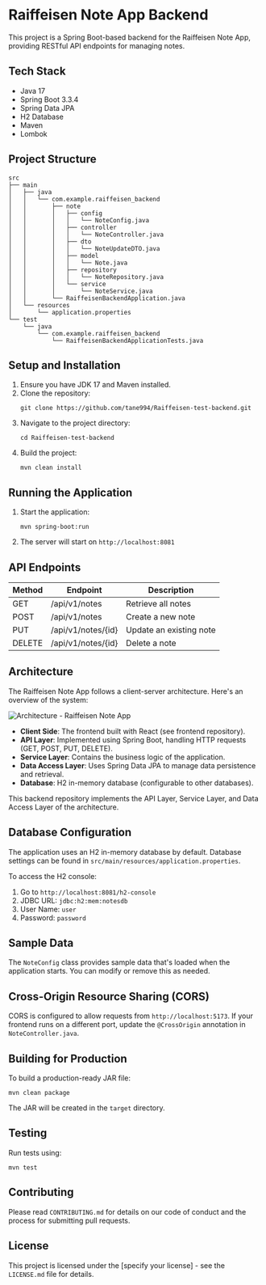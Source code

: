 # Raiffeisen Note App Backend

This project is a Spring Boot-based backend for the Raiffeisen Note App, providing RESTful API endpoints for managing notes.

## Tech Stack

- Java 17
- Spring Boot 3.3.4
- Spring Data JPA
- H2 Database
- Maven
- Lombok

## Project Structure

```
src
├── main
│   ├── java
│   │   └── com.example.raiffeisen_backend
│   │       ├── note
│   │       │   ├── config
│   │       │   │   └── NoteConfig.java
│   │       │   ├── controller
│   │       │   │   └── NoteController.java
│   │       │   ├── dto
│   │       │   │   └── NoteUpdateDTO.java
│   │       │   ├── model
│   │       │   │   └── Note.java
│   │       │   ├── repository
│   │       │   │   └── NoteRepository.java
│   │       │   └── service
│   │       │       └── NoteService.java
│   │       └── RaiffeisenBackendApplication.java
│   └── resources
│       └── application.properties
└── test
    └── java
        └── com.example.raiffeisen_backend
            └── RaiffeisenBackendApplicationTests.java
```

## Setup and Installation

1. Ensure you have JDK 17 and Maven installed.
2. Clone the repository:
   ```
   git clone https://github.com/tane994/Raiffeisen-test-backend.git
   ```
3. Navigate to the project directory:
   ```
   cd Raiffeisen-test-backend
   ```
4. Build the project:
   ```
   mvn clean install
   ```

## Running the Application

1. Start the application:
   ```
   mvn spring-boot:run
   ```
2. The server will start on `http://localhost:8081`

## API Endpoints

| Method | Endpoint | Description |
|--------|----------|-------------|
| GET    | /api/v1/notes | Retrieve all notes |
| POST   | /api/v1/notes | Create a new note |
| PUT    | /api/v1/notes/{id} | Update an existing note |
| DELETE | /api/v1/notes/{id} | Delete a note |


## Architecture

The Raiffeisen Note App follows a client-server architecture. Here's an overview of the system:

![Architecture - Raiffeisen Note App](https://github.com/user-attachments/assets/2f116ef5-cb8d-4416-8348-c3b9c8e0de1a)


- **Client Side**: The frontend built with React (see frontend repository).
- **API Layer**: Implemented using Spring Boot, handling HTTP requests (GET, POST, PUT, DELETE).
- **Service Layer**: Contains the business logic of the application.
- **Data Access Layer**: Uses Spring Data JPA to manage data persistence and retrieval.
- **Database**: H2 in-memory database (configurable to other databases).

This backend repository implements the API Layer, Service Layer, and Data Access Layer of the architecture.

## Database Configuration

The application uses an H2 in-memory database by default. Database settings can be found in `src/main/resources/application.properties`.

To access the H2 console:
1. Go to `http://localhost:8081/h2-console`
2. JDBC URL: `jdbc:h2:mem:notesdb`
3. User Name: `user`
4. Password: `password`

## Sample Data

The `NoteConfig` class provides sample data that's loaded when the application starts. You can modify or remove this as needed.

## Cross-Origin Resource Sharing (CORS)

CORS is configured to allow requests from `http://localhost:5173`. If your frontend runs on a different port, update the `@CrossOrigin` annotation in `NoteController.java`.

## Building for Production

To build a production-ready JAR file:

```
mvn clean package
```

The JAR will be created in the `target` directory.

## Testing

Run tests using:

```
mvn test
```

## Contributing

Please read `CONTRIBUTING.md` for details on our code of conduct and the process for submitting pull requests.

## License

This project is licensed under the [specify your license] - see the `LICENSE.md` file for details.
